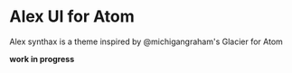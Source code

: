 # Alex UI for Atom

Alex synthax is a theme inspired by @michigangraham's Glacier for Atom


**work in progress**

